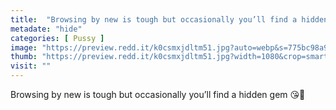 ```yaml
---
title:  "Browsing by new is tough but occasionally you’ll find a hidden gem 😘💎"
metadate: "hide"
categories: [ Pussy ]
image: "https://preview.redd.it/k0csmxjdltm51.jpg?auto=webp&s=775bc98a9a7089a757d0785834984251b5439fee"
thumb: "https://preview.redd.it/k0csmxjdltm51.jpg?width=1080&crop=smart&auto=webp&s=68808133162c1e76143dc2e62be15c15daaa600f"
visit: ""
---
```

Browsing by new is tough but occasionally you’ll find a hidden gem 😘💎
